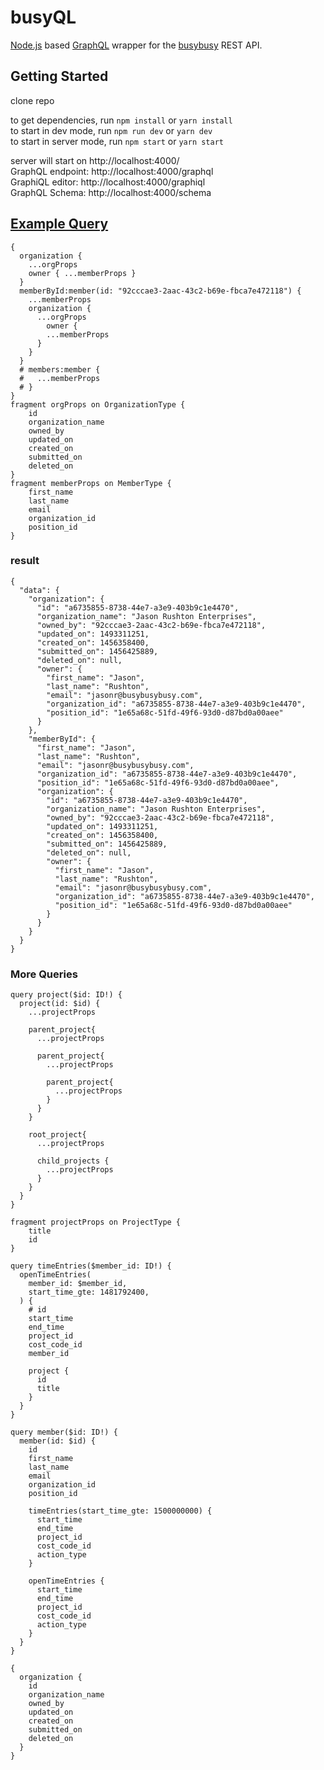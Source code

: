 # busyQL

[Node.js](https://nodejs.org/en/) based [GraphQL](http://graphql.org/) wrapper for the [busybusy](https://busybusy.com/) REST API.


## Getting Started

clone repo

to get dependencies, run `npm install` or `yarn install`  
to start in dev mode, run `npm run dev` or `yarn dev`  
to start in server mode, run `npm start` or `yarn start`  

server will start on http://localhost:4000/  
GraphQL endpoint: http://localhost:4000/graphql  
GraphiQL editor: http://localhost:4000/graphiql  
GraphQL Schema: http://localhost:4000/schema  


## [Example Query](http://localhost:4000/graphiql?query=%7B%0A%20%20organization%20%7B%0A%20%20%20%20...orgProps%0A%20%20%20%20owner%20%7B%20...memberProps%20%7D%0A%20%20%7D%0A%20%20memberById%3Amember(id%3A%20%2292cccae3-2aac-43c2-b69e-fbca7e472118%22)%20%7B%0A%20%20%20%20...memberProps%0A%20%20%20%20organization%20%7B%0A%20%20%20%20%20%20...orgProps%0A%20%20%20%20%09owner%20%7B%0A%20%20%20%20%20%20%20%20...memberProps%0A%20%20%20%20%20%20%7D%0A%20%20%20%20%7D%0A%20%20%7D%0A%20%20%23%20members%3Amember%20%7B%0A%20%20%23%20%20%20...memberProps%0A%20%20%23%20%7D%0A%7D%0Afragment%20orgProps%20on%20OrganizationType%20%7B%0A%20%20%20%20id%0A%20%20%20%20organization_name%0A%20%20%20%20owned_by%0A%20%20%20%20updated_on%0A%20%20%20%20created_on%0A%20%20%20%20submitted_on%0A%20%20%20%20deleted_on%0A%7D%0Afragment%20memberProps%20on%20MemberType%20%7B%0A%20%20%20%20first_name%0A%20%20%20%20last_name%0A%20%20%20%20email%0A%20%20%20%20organization_id%0A%20%20%20%20position_id%0A%7D)
```
{
  organization {
    ...orgProps
    owner { ...memberProps }
  }
  memberById:member(id: "92cccae3-2aac-43c2-b69e-fbca7e472118") {
    ...memberProps
    organization {
      ...orgProps
    	owner {
        ...memberProps
      }
    }
  }
  # members:member {
  #   ...memberProps
  # }
}
fragment orgProps on OrganizationType {
    id
    organization_name
    owned_by
    updated_on
    created_on
    submitted_on
    deleted_on
}
fragment memberProps on MemberType {
    first_name
    last_name
    email
    organization_id
    position_id
}
```

### result

```
{
  "data": {
    "organization": {
      "id": "a6735855-8738-44e7-a3e9-403b9c1e4470",
      "organization_name": "Jason Rushton Enterprises",
      "owned_by": "92cccae3-2aac-43c2-b69e-fbca7e472118",
      "updated_on": 1493311251,
      "created_on": 1456358400,
      "submitted_on": 1456425889,
      "deleted_on": null,
      "owner": {
        "first_name": "Jason",
        "last_name": "Rushton",
        "email": "jasonr@busybusybusy.com",
        "organization_id": "a6735855-8738-44e7-a3e9-403b9c1e4470",
        "position_id": "1e65a68c-51fd-49f6-93d0-d87bd0a00aee"
      }
    },
    "memberById": {
      "first_name": "Jason",
      "last_name": "Rushton",
      "email": "jasonr@busybusybusy.com",
      "organization_id": "a6735855-8738-44e7-a3e9-403b9c1e4470",
      "position_id": "1e65a68c-51fd-49f6-93d0-d87bd0a00aee",
      "organization": {
        "id": "a6735855-8738-44e7-a3e9-403b9c1e4470",
        "organization_name": "Jason Rushton Enterprises",
        "owned_by": "92cccae3-2aac-43c2-b69e-fbca7e472118",
        "updated_on": 1493311251,
        "created_on": 1456358400,
        "submitted_on": 1456425889,
        "deleted_on": null,
        "owner": {
          "first_name": "Jason",
          "last_name": "Rushton",
          "email": "jasonr@busybusybusy.com",
          "organization_id": "a6735855-8738-44e7-a3e9-403b9c1e4470",
          "position_id": "1e65a68c-51fd-49f6-93d0-d87bd0a00aee"
        }
      }
    }
  }
}
```

### More Queries

```
query project($id: ID!) {
  project(id: $id) {
    ...projectProps
    
    parent_project{
      ...projectProps
      
      parent_project{
        ...projectProps
        
        parent_project{
          ...projectProps
        }
      }
    }
    
    root_project{
      ...projectProps
      
      child_projects {
        ...projectProps
      }
    }
  }
}

fragment projectProps on ProjectType {
    title
    id
}
```

```
query timeEntries($member_id: ID!) {
  openTimeEntries(
    member_id: $member_id, 
    start_time_gte: 1481792400,
  ) {
    # id
    start_time
    end_time
    project_id
    cost_code_id
    member_id
    
    project {
      id
      title
    }
  }
}
```

```
query member($id: ID!) {
  member(id: $id) {
    id
    first_name
    last_name
    email
    organization_id
    position_id
    
    timeEntries(start_time_gte: 1500000000) {
      start_time
      end_time
      project_id
      cost_code_id
      action_type
    }
    
    openTimeEntries {
      start_time
      end_time
      project_id
      cost_code_id
      action_type
    }
  }
}
```


```
{
  organization {
    id
    organization_name
    owned_by
    updated_on
    created_on
    submitted_on
    deleted_on
  }
}
```
